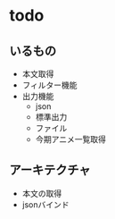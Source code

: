 # todo
## いるもの
 - 本文取得
 - フィルター機能
 - 出力機能
   - json
   - 標準出力
   - ファイル
   - 今期アニメ一覧取得


## アーキテクチャ
 - 本文の取得
 - jsonバインド



